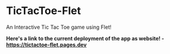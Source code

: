 # TicTacToe-Flet
 An Interactive Tic Tac Toe game using Flet!

**Here's a link to the current deployment of the app as website! - https://tictactoe-flet.pages.dev**
